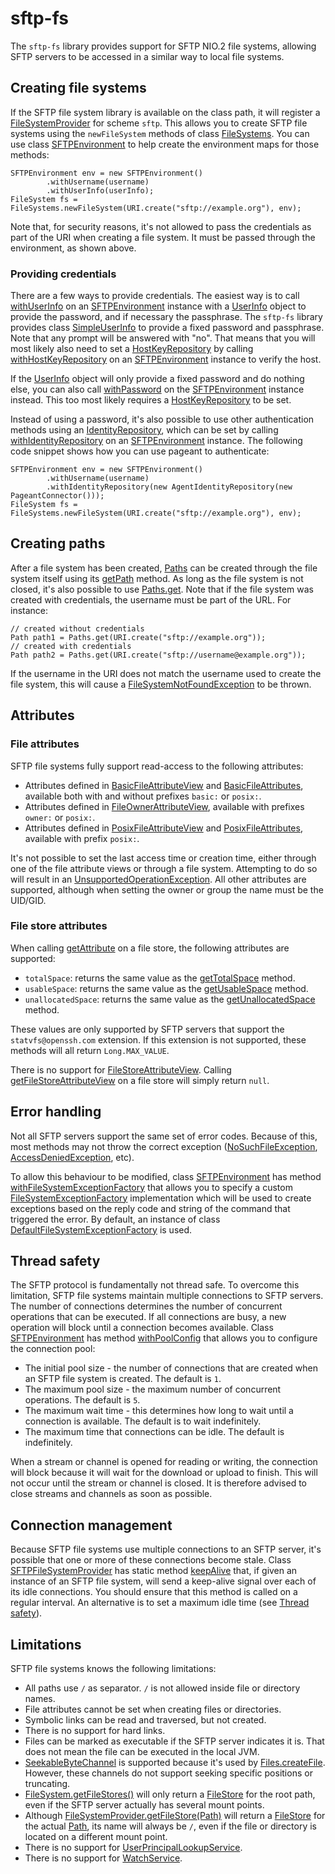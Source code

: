 # sftp-fs

The `sftp-fs` library provides support for SFTP NIO.2 file systems, allowing SFTP servers to be accessed in a similar way to local file systems.

## Creating file systems

If the SFTP file system library is available on the class path, it will register a [FileSystemProvider](https://docs.oracle.com/javase/8/docs/api/java/nio/file/spi/FileSystemProvider.html) for scheme `sftp`. This allows you to create SFTP file systems using the `newFileSystem` methods of class [FileSystems](https://docs.oracle.com/javase/8/docs/api/java/nio/file/FileSystems.html). You can use class [SFTPEnvironment](https://robtimus.github.io/sftp-fs/apidocs/com/github/robtimus/filesystems/sftp/SFTPEnvironment.html) to help create the environment maps for those methods:

    SFTPEnvironment env = new SFTPEnvironment()
            .withUsername(username)
            .withUserInfo(userInfo);
    FileSystem fs = FileSystems.newFileSystem(URI.create("sftp://example.org"), env);

Note that, for security reasons, it's not allowed to pass the credentials as part of the URI when creating a file system. It must be passed through the environment, as shown above.

### Providing credentials

There are a few ways to provide credentials. The easiest way is to call [withUserInfo](https://robtimus.github.io/sftp-fs/apidocs/com/github/robtimus/filesystems/sftp/SFTPEnvironment.html#withUserInfo-com.jcraft.jsch.UserInfo-) on an [SFTPEnvironment](https://robtimus.github.io/sftp-fs/apidocs/com/github/robtimus/filesystems/sftp/SFTPEnvironment.html) instance with a [UserInfo](https://epaul.github.io/jsch-documentation/javadoc/com/jcraft/jsch/UserInfo.html) object to provide the password, and if necessary the passphrase. The `sftp-fs` library provides class [SimpleUserInfo](https://robtimus.github.io/sftp-fs/apidocs/com/github/robtimus/filesystems/sftp/SimpleUserInfo.html) to provide a fixed password and passphrase. Note that any prompt will be answered with "no". That means that you will most likely also need to set a [HostKeyRepository](https://epaul.github.io/jsch-documentation/javadoc/com/jcraft/jsch/HostKeyRepository.html) by calling [withHostKeyRepository](https://robtimus.github.io/sftp-fs/apidocs/com/github/robtimus/filesystems/sftp/SFTPEnvironment.html#withHostKeyRepository-com.jcraft.jsch.HostKeyRepository-) on an [SFTPEnvironment](https://robtimus.github.io/sftp-fs/apidocs/com/github/robtimus/filesystems/sftp/SFTPEnvironment.html) instance to verify the host.

If the [UserInfo](https://epaul.github.io/jsch-documentation/javadoc/com/jcraft/jsch/UserInfo.html) object will only provide a fixed password and do nothing else, you can also call [withPassword](https://robtimus.github.io/sftp-fs/apidocs/com/github/robtimus/filesystems/sftp/SFTPEnvironment.html#withPassword-char:A-) on the [SFTPEnvironment](https://robtimus.github.io/sftp-fs/apidocs/com/github/robtimus/filesystems/sftp/SFTPEnvironment.html) instance instead. This too most likely requires a [HostKeyRepository](https://epaul.github.io/jsch-documentation/javadoc/com/jcraft/jsch/HostKeyRepository.html) to be set.

Instead of using a password, it's also possible to use other authentication methods using an [IdentityRepository](https://epaul.github.io/jsch-documentation/javadoc/com/jcraft/jsch/IdentityRepository.html), which can be set by calling [withIdentityRepository](https://robtimus.github.io/sftp-fs/apidocs/com/github/robtimus/filesystems/sftp/SFTPEnvironment.html#withIdentityRepository-com.jcraft.jsch.IdentityRepository-) on an [SFTPEnvironment](https://robtimus.github.io/sftp-fs/apidocs/com/github/robtimus/filesystems/sftp/SFTPEnvironment.html) instance. The following code snippet shows how you can use pageant to authenticate:

    SFTPEnvironment env = new SFTPEnvironment()
            .withUsername(username)
            .withIdentityRepository(new AgentIdentityRepository(new PageantConnector()));
    FileSystem fs = FileSystems.newFileSystem(URI.create("sftp://example.org"), env);

## Creating paths

After a file system has been created, [Paths](https://docs.oracle.com/javase/8/docs/api/java/nio/file/Path.html) can be created through the file system itself using its [getPath](https://docs.oracle.com/javase/8/docs/api/java/nio/file/FileSystem.html#getPath-java.lang.String-java.lang.String...-) method. As long as the file system is not closed, it's also possible to use [Paths.get](https://docs.oracle.com/javase/8/docs/api/java/nio/file/Paths.html#get-java.net.URI-). Note that if the file system was created with credentials, the username must be part of the URL. For instance:

    // created without credentials
    Path path1 = Paths.get(URI.create("sftp://example.org"));
    // created with credentials
    Path path2 = Paths.get(URI.create("sftp://username@example.org"));

If the username in the URI does not match the username used to create the file system, this will cause a [FileSystemNotFoundException](https://docs.oracle.com/javase/8/docs/api/java/nio/file/FileSystemNotFoundException.html) to be thrown.

## Attributes

### File attributes

SFTP file systems fully support read-access to the following attributes:

* Attributes defined in [BasicFileAttributeView](https://docs.oracle.com/javase/8/docs/api/java/nio/file/attribute/BasicFileAttributeView.html) and [BasicFileAttributes](https://docs.oracle.com/javase/8/docs/api/java/nio/file/attribute/BasicFileAttributes.html), available both with and without prefixes `basic:` or `posix:`.
* Attributes defined in [FileOwnerAttributeView](https://docs.oracle.com/javase/8/docs/api/java/nio/file/attribute/FileOwnerAttributeView.html), available with prefixes `owner:` or `posix:`.
* Attributes defined in [PosixFileAttributeView](https://docs.oracle.com/javase/8/docs/api/java/nio/file/attribute/PosixFileAttributeView.html) and [PosixFileAttributes](https://docs.oracle.com/javase/8/docs/api/java/nio/file/attribute/PosixFileAttributes.html), available with prefix `posix:`.

It's not possible to set the last access time or creation time, either through one of the file attribute views or through a file system. Attempting to do so will result in an [UnsupportedOperationException](https://docs.oracle.com/javase/8/docs/api/java/lang/UnsupportedOperationException.html). All other attributes are supported, although when setting the owner or group the name must be the UID/GID.

### File store attributes

When calling [getAttribute](https://docs.oracle.com/javase/8/docs/api/java/nio/file/FileStore.html#getAttribute-java.lang.String-) on a file store, the following attributes are supported:

* `totalSpace`: returns the same value as the [getTotalSpace](https://docs.oracle.com/javase/8/docs/api/java/nio/file/FileStore.html#getTotalSpace--) method.
* `usableSpace`: returns the same value as the [getUsableSpace](https://docs.oracle.com/javase/8/docs/api/java/nio/file/FileStore.html#getUsableSpace--) method.
* `unallocatedSpace`: returns the same value as the [getUnallocatedSpace](https://docs.oracle.com/javase/8/docs/api/java/nio/file/FileStore.html#getUnallocatedSpace--) method.

These values are only supported by SFTP servers that support the `statvfs@openssh.com` extension. If this extension is not supported, these methods will all return `Long.MAX_VALUE`.

There is no support for [FileStoreAttributeView](https://docs.oracle.com/javase/8/docs/api/java/nio/file/attribute/FileStoreAttributeView.html). Calling [getFileStoreAttributeView](https://docs.oracle.com/javase/8/docs/api/java/nio/file/FileStore.html#getFileStoreAttributeView-java.lang.Class-) on a file store will simply return `null`.

## Error handling

Not all SFTP servers support the same set of error codes. Because of this, most methods may not throw the correct exception ([NoSuchFileException](https://docs.oracle.com/javase/8/docs/api/java/nio/file/NoSuchFileException.html), [AccessDeniedException](https://docs.oracle.com/javase/8/docs/api/java/nio/file/AccessDeniedException.html), etc).

To allow this behaviour to be modified, class [SFTPEnvironment](https://robtimus.github.io/sftp-fs/apidocs/com/github/robtimus/filesystems/sftp/SFTPEnvironment.html) has method [withFileSystemExceptionFactory](https://robtimus.github.io/sftp-fs/apidocs/com/github/robtimus/filesystems/sftp/SFTPEnvironment.html#withFileSystemExceptionFactory-com.github.robtimus.filesystems.sftp.FileSystemExceptionFactory-) that allows you to specify a custom [FileSystemExceptionFactory](https://robtimus.github.io/sftp-fs/apidocs/com/github/robtimus/filesystems/sftp/FileSystemExceptionFactory.html) implementation which will be used to create exceptions based on the reply code and string of the command that triggered the error. By default, an instance of class [DefaultFileSystemExceptionFactory](https://robtimus.github.io/sftp-fs/apidocs/com/github/robtimus/filesystems/sftp/DefaultFileSystemExceptionFactory.html) is used.

## Thread safety

The SFTP protocol is fundamentally not thread safe. To overcome this limitation, SFTP file systems maintain multiple connections to SFTP servers. The number of connections determines the number of concurrent operations that can be executed. If all connections are busy, a new operation will block until a connection becomes available. Class [SFTPEnvironment](https://robtimus.github.io/sftp-fs/apidocs/com/github/robtimus/filesystems/sftp/SFTPEnvironment.html) has method [withPoolConfig](https://robtimus.github.io/sftp-fs/apidocs/com/github/robtimus/filesystems/sftp/SFTPEnvironment.html#withPoolConfig-com.github.robtimus.filesystems.sftp.SFTPPoolConfig-) that allows you to configure the connection pool:

* The initial pool size - the number of connections that are created when an SFTP file system is created. The default is `1`.
* The maximum pool size - the maximum number of concurrent operations. The default is `5`.
* The maximum wait time - this determines how long to wait until a connection is available. The default is to wait indefinitely.
* The maximum time that connections can be idle. The default is indefinitely.

When a stream or channel is opened for reading or writing, the connection will block because it will wait for the download or upload to finish. This will not occur until the stream or channel is closed. It is therefore advised to close streams and channels as soon as possible.

## Connection management

Because SFTP file systems use multiple connections to an SFTP server, it's possible that one or more of these connections become stale. Class [SFTPFileSystemProvider](https://robtimus.github.io/sftp-fs/apidocs/com/github/robtimus/filesystems/sftp/SFTPFileSystemProvider.html) has static method [keepAlive](https://robtimus.github.io/sftp-fs/apidocs/com/github/robtimus/filesystems/sftp/SFTPFileSystemProvider.html#keepAlive-java.nio.file.FileSystem-) that, if given an instance of an SFTP file system, will send a keep-alive signal over each of its idle connections. You should ensure that this method is called on a regular interval. An alternative is to set a maximum idle time (see [Thread safety](#thread-safety)).

## Limitations

SFTP file systems knows the following limitations:

* All paths use `/` as separator. `/` is not allowed inside file or directory names.
* File attributes cannot be set when creating files or directories.
* Symbolic links can be read and traversed, but not created.
* There is no support for hard links.
* Files can be marked as executable if the SFTP server indicates it is. That does not mean the file can be executed in the local JVM.
* [SeekableByteChannel](https://docs.oracle.com/javase/8/docs/api/java/nio/channels/SeekableByteChannel.html) is supported because it's used by [Files.createFile](https://docs.oracle.com/javase/8/docs/api/java/nio/file/Files.html#createFile-java.nio.file.Path-java.nio.file.attribute.FileAttribute...-). However, these channels do not support seeking specific positions or truncating.
* [FileSystem.getFileStores()](https://docs.oracle.com/javase/8/docs/api/java/nio/file/FileSystem.html#getFileStores--) will only return a [FileStore](https://docs.oracle.com/javase/8/docs/api/java/nio/file/FileStore.html) for the root path, even if the SFTP server actually has several mount points.
* Although [FileSystemProvider.getFileStore(Path)](https://docs.oracle.com/javase/8/docs/api/java/nio/file/spi/FileSystemProvider.html#getFileStore-java.nio.file.Path-) will return a [FileStore](https://docs.oracle.com/javase/8/docs/api/java/nio/file/FileStore.html) for the actual [Path](https://docs.oracle.com/javase/8/docs/api/java/nio/file/Path.html), its name will always be `/`, even if the file or directory is located on a different mount point.
* There is no support for [UserPrincipalLookupService](https://docs.oracle.com/javase/8/docs/api/java/nio/file/attribute/UserPrincipalLookupService.html).
* There is no support for [WatchService](https://docs.oracle.com/javase/8/docs/api/java/nio/file/WatchService.html).
